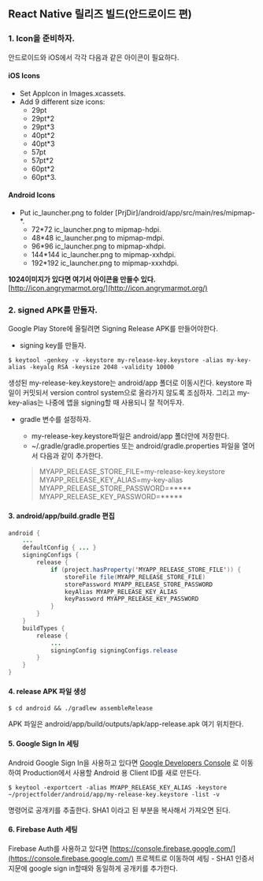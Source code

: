 ## React Native 릴리즈 빌드(안드로이드 편)

### 1. Icon을 준비하자.

안드로이드와 iOS에서 각각 다음과 같은 아이콘이 필요하다.
#### iOS Icons
* Set AppIcon in Images.xcassets.
* Add 9 different size icons:
    * 29pt
    * 29pt*2
    * 29pt*3
    * 40pt*2
    * 40pt*3
    * 57pt
    * 57pt*2
    * 60pt*2
    * 60pt*3.

#### Android Icons
* Put ic_launcher.png to folder [PrjDir]/android/app/src/main/res/mipmap-*.
    * 72*72 ic_launcher.png to mipmap-hdpi.
    * 48*48 ic_launcher.png to mipmap-mdpi.
    * 96*96 ic_launcher.png to mipmap-xhdpi.
    * 144*144 ic_launcher.png to mipmap-xxhdpi.
    * 192*192 ic_launcher.png to mipmap-xxxhdpi.

**1024이미지가 있다면 여기서 아이콘을 만들수 있다.**
[http://icon.angrymarmot.org/](http://icon.angrymarmot.org/)

### 2. signed APK를 만들자.

Google Play Store에 올릴려면 Signing Release APK를 만들어야한다.

- signing key를 만들자.
~~~
$ keytool -genkey -v -keystore my-release-key.keystore -alias my-key-alias -keyalg RSA -keysize 2048 -validity 10000
~~~
생성된 my-release-key.keystore는 android/app 폴더로 이동시킨다.
keystore 파일이 커밋되서 version control system으로 올라가지 않도록 조심하자.
그리고 my-key-alias는 나중에 앱을 signing할 때 사용되니 잘 적어두자.

- gradle 변수를 설정하자.
    * my-release-key.keystore파일은 android/app 폴더안에 저장한다.
    * ~/.gradle/gradle.properties 또는 android/gradle.properties 파일을 열어서 다음과 같이 추가한다.

    > MYAPP_RELEASE_STORE_FILE=my-release-key.keystore
    MYAPP_RELEASE_KEY_ALIAS=my-key-alias
    MYAPP_RELEASE_STORE_PASSWORD=*****
    MYAPP_RELEASE_KEY_PASSWORD=*****

#### 3. android/app/build.gradle 편집
~~~java
android {
    ...
    defaultConfig { ... }
    signingConfigs {
        release {
            if (project.hasProperty('MYAPP_RELEASE_STORE_FILE')) {
                storeFile file(MYAPP_RELEASE_STORE_FILE)
                storePassword MYAPP_RELEASE_STORE_PASSWORD
                keyAlias MYAPP_RELEASE_KEY_ALIAS
                keyPassword MYAPP_RELEASE_KEY_PASSWORD
            }
        }
    }
    buildTypes {
        release {
            ...
            signingConfig signingConfigs.release
        }
    }
}
~~~

#### 4. release APK 파일 생성
~~~
$ cd android && ./gradlew assembleRelease
~~~

APK 파일은 android/app/build/outputs/apk/app-release.apk 여기 위치한다.


#### 5. Google Sign In 세팅
Android Google Sign In을 사용하고 있다면 [Google Developers Console](https://console.developers.google.com/apis) 로 이동하여
Production에서 사용할 Android 용 Client ID를 새로 만든다.

~~~
$ keytool -exportcert -alias MYAPP_RELEASE_KEY_ALIAS -keystore ~/projectfolder/android/app/my-release-key.keystore -list -v
~~~

명령어로 공개키를 추출한다.
SHA1 이라고 된 부분을 복사해서 가져오면 된다.

#### 6. Firebase Auth 세팅
Firebase Auth를 사용하고 있다면 [https://console.firebase.google.com/](https://console.firebase.google.com/)
프로젝트로 이동하여 세팅 - SHA1 인증서 지문에 google sign in할때와 동일하게 공개키를 추가한다.
